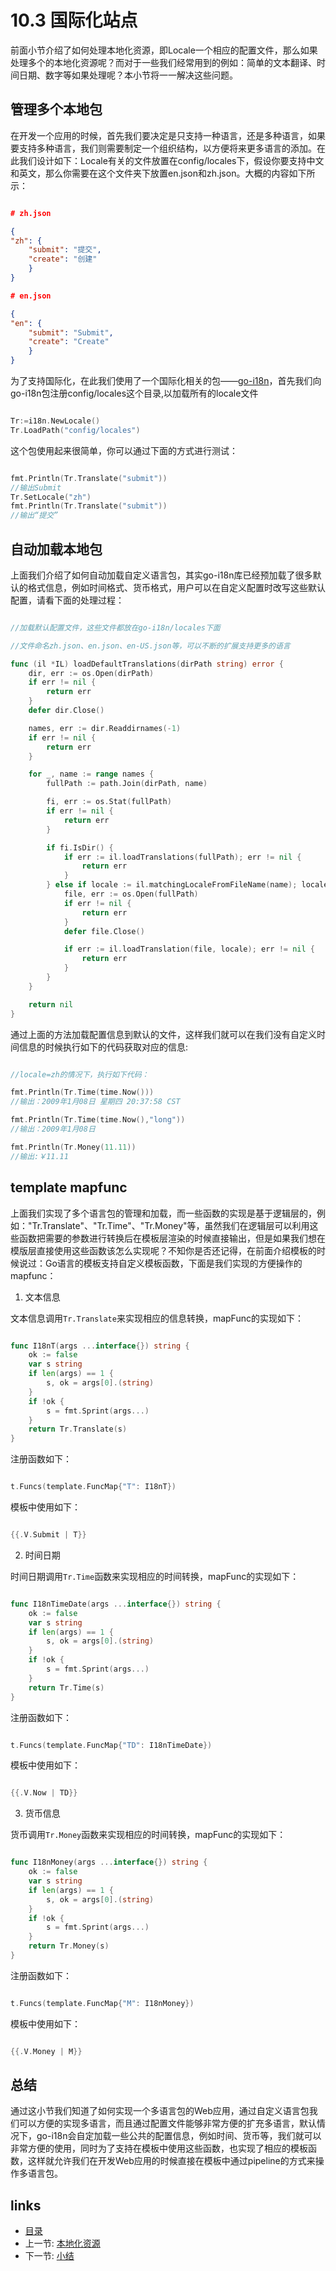 # 10.3 国际化站点
前面小节介绍了如何处理本地化资源，即Locale一个相应的配置文件，那么如果处理多个的本地化资源呢？而对于一些我们经常用到的例如：简单的文本翻译、时间日期、数字等如果处理呢？本小节将一一解决这些问题。
## 管理多个本地包
在开发一个应用的时候，首先我们要决定是只支持一种语言，还是多种语言，如果要支持多种语言，我们则需要制定一个组织结构，以方便将来更多语言的添加。在此我们设计如下：Locale有关的文件放置在config/locales下，假设你要支持中文和英文，那么你需要在这个文件夹下放置en.json和zh.json。大概的内容如下所示：
```json

# zh.json

{
"zh": {
	"submit": "提交",
	"create": "创建"
	}
}

# en.json

{
"en": {
	"submit": "Submit",
	"create": "Create"
	}
}

```
为了支持国际化，在此我们使用了一个国际化相关的包——[go-i18n](https://github.com/astaxie/go-i18n)，首先我们向go-i18n包注册config/locales这个目录,以加载所有的locale文件
```Go

Tr:=i18n.NewLocale()
Tr.LoadPath("config/locales")

```
这个包使用起来很简单，你可以通过下面的方式进行测试：
```Go

fmt.Println(Tr.Translate("submit"))
//输出Submit
Tr.SetLocale("zh")
fmt.Println(Tr.Translate("submit"))
//输出“提交”
```
## 自动加载本地包
上面我们介绍了如何自动加载自定义语言包，其实go-i18n库已经预加载了很多默认的格式信息，例如时间格式、货币格式，用户可以在自定义配置时改写这些默认配置，请看下面的处理过程：
```Go

//加载默认配置文件，这些文件都放在go-i18n/locales下面

//文件命名zh.json、en.json、en-US.json等，可以不断的扩展支持更多的语言

func (il *IL) loadDefaultTranslations(dirPath string) error {
	dir, err := os.Open(dirPath)
	if err != nil {
		return err
	}
	defer dir.Close()

	names, err := dir.Readdirnames(-1)
	if err != nil {
		return err
	}

	for _, name := range names {
		fullPath := path.Join(dirPath, name)

		fi, err := os.Stat(fullPath)
		if err != nil {
			return err
		}

		if fi.IsDir() {
			if err := il.loadTranslations(fullPath); err != nil {
				return err
			}
		} else if locale := il.matchingLocaleFromFileName(name); locale != "" {
			file, err := os.Open(fullPath)
			if err != nil {
				return err
			}
			defer file.Close()

			if err := il.loadTranslation(file, locale); err != nil {
				return err
			}
		}
	}

	return nil
}

```
通过上面的方法加载配置信息到默认的文件，这样我们就可以在我们没有自定义时间信息的时候执行如下的代码获取对应的信息:
```Go

//locale=zh的情况下，执行如下代码：

fmt.Println(Tr.Time(time.Now()))
//输出：2009年1月08日 星期四 20:37:58 CST

fmt.Println(Tr.Time(time.Now(),"long"))
//输出：2009年1月08日

fmt.Println(Tr.Money(11.11))
//输出:￥11.11
```
## template mapfunc
上面我们实现了多个语言包的管理和加载，而一些函数的实现是基于逻辑层的，例如："Tr.Translate"、"Tr.Time"、"Tr.Money"等，虽然我们在逻辑层可以利用这些函数把需要的参数进行转换后在模板层渲染的时候直接输出，但是如果我们想在模版层直接使用这些函数该怎么实现呢？不知你是否还记得，在前面介绍模板的时候说过：Go语言的模板支持自定义模板函数，下面是我们实现的方便操作的mapfunc：

1. 文本信息

文本信息调用`Tr.Translate`来实现相应的信息转换，mapFunc的实现如下：
```Go

func I18nT(args ...interface{}) string {
	ok := false
	var s string
	if len(args) == 1 {
		s, ok = args[0].(string)
	}
	if !ok {
		s = fmt.Sprint(args...)
	}
	return Tr.Translate(s)
}

```
注册函数如下：
```Go

t.Funcs(template.FuncMap{"T": I18nT})
```
模板中使用如下：
```Go

{{.V.Submit | T}}
```

2. 时间日期

时间日期调用`Tr.Time`函数来实现相应的时间转换，mapFunc的实现如下：
```Go

func I18nTimeDate(args ...interface{}) string {
	ok := false
	var s string
	if len(args) == 1 {
		s, ok = args[0].(string)
	}
	if !ok {
		s = fmt.Sprint(args...)
	}
	return Tr.Time(s)
}
```
注册函数如下：
```Go

t.Funcs(template.FuncMap{"TD": I18nTimeDate})
```
模板中使用如下：
```Go

{{.V.Now | TD}}
```
3. 货币信息

货币调用`Tr.Money`函数来实现相应的时间转换，mapFunc的实现如下：
```Go

func I18nMoney(args ...interface{}) string {
	ok := false
	var s string
	if len(args) == 1 {
		s, ok = args[0].(string)
	}
	if !ok {
		s = fmt.Sprint(args...)
	}
	return Tr.Money(s)
}
```
注册函数如下：
```Go

t.Funcs(template.FuncMap{"M": I18nMoney})
```
模板中使用如下：
```Go

{{.V.Money | M}}
```
## 总结
通过这小节我们知道了如何实现一个多语言包的Web应用，通过自定义语言包我们可以方便的实现多语言，而且通过配置文件能够非常方便的扩充多语言，默认情况下，go-i18n会自定加载一些公共的配置信息，例如时间、货币等，我们就可以非常方便的使用，同时为了支持在模板中使用这些函数，也实现了相应的模板函数，这样就允许我们在开发Web应用的时候直接在模板中通过pipeline的方式来操作多语言包。

## links
  * [目录](<preface.md>)
  * 上一节: [本地化资源](<10.2.md>)
  * 下一节: [小结](<10.4.md>)
<!-- {% endraw %} -->
